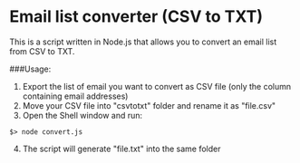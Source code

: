 # Email list converter (CSV to TXT)

This is a script written in Node.js that allows you to convert an email list from CSV to TXT.
 
###Usage:

1. Export the list of email you want to convert as CSV file (only the column containing email addresses)
2. Move your CSV file into "csvtotxt" folder and rename it as "file.csv"
3. Open the Shell window and run:

```
$> node convert.js
```

4. The script will generate "file.txt" into the same folder
